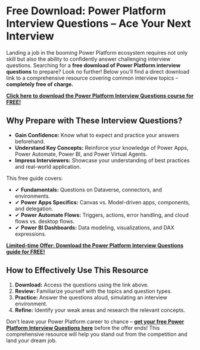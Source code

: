 # Free Download: Power Platform Interview Questions – Ace Your Next Interview

Landing a job in the booming Power Platform ecosystem requires not only skill but also the ability to confidently answer challenging interview questions. Searching for a **free download of Power Platform interview questions** to prepare? Look no further! Below you’ll find a direct download link to a comprehensive resource covering common interview topics – **completely free of charge.**

[**Click here to download the Power Platform Interview Questions course for FREE!**](https://udemywork.com/power-platform-interview-questions)

## Why Prepare with These Interview Questions?

*   **Gain Confidence:** Know what to expect and practice your answers beforehand.
*   **Understand Key Concepts:** Reinforce your knowledge of Power Apps, Power Automate, Power BI, and Power Virtual Agents.
*   **Impress Interviewers:** Showcase your understanding of best practices and real-world application.

This free guide covers:

*   ✔ **Fundamentals:** Questions on Dataverse, connectors, and environments.
*   ✔ **Power Apps Specifics:** Canvas vs. Model-driven apps, components, and delegation.
*   ✔ **Power Automate Flows:** Triggers, actions, error handling, and cloud flows vs. desktop flows.
*   ✔ **Power BI Dashboards:** Data modeling, visualizations, and DAX expressions.

[**Limited-time Offer: Download the Power Platform Interview Questions guide for FREE!**](https://udemywork.com/power-platform-interview-questions)

## How to Effectively Use This Resource

1.  **Download:** Access the questions using the link above.
2.  **Review:** Familiarize yourself with the topics and question types.
3.  **Practice:** Answer the questions aloud, simulating an interview environment.
4.  **Refine:** Identify your weak areas and research the relevant concepts.

Don't leave your Power Platform career to chance – **[get your free Power Platform Interview Questions here](https://udemywork.com/power-platform-interview-questions)** before the offer ends! This comprehensive resource will help you stand out from the competition and land your dream job.
